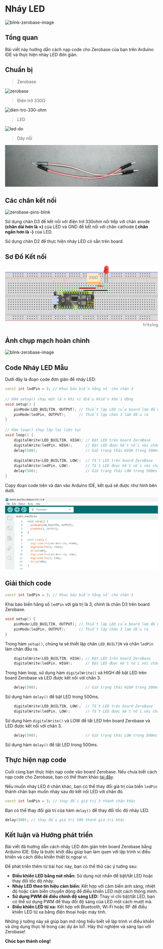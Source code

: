 <br>
<br>
<br>

# Nháy LED
![blink-zerobase-image](../../../_media/blink-led-external-zerobase.png "blink-zerobase-image]")
## Tổng quan

Bài viết này hướng dẫn cách nạp code cho Zerobase của bạn trên Arduino IDE và thực hiện nháy LED đơn giản.

## Chuẩn bị

> Zerobase

![zerobase](../../../_media/zerobase-image.png "zerobase]")

> Điện trở 330Ω

![dien-tro-330-ohm](../../../_media/dien-tro-330-ohm.png "dien-tro-330-ohm]")

> LED

![led-do](../../../_media/led-do.png "led-do]")

> Dây nối

![jumper-wire](../../../_media/jumper-wire.png "jumper-wire]")

## Các chân kết nối
![zerobase-pins-blink](../../../_media/zerobase-pins-blink.png "zerobase-pins-blink]")

Sử dụng chân D3 để kết nối với điện trở 330ohm nối tiếp với chân anode **(chân dài hơn là +)** của LED và GND để kết nối với chân cathode **( chân ngắn hơn là -)** của LED.

Sử dụng chân D2 để thực hiện nháy LED có sẵn trên board.


## Sơ Đồ Kết nối
![blink-zerobase-schematic](../../../_media/blink-zerobase-schematic.png "blink-zerobase-schematic]")

## Ảnh chụp mạch hoàn chỉnh

![blink-zerobase-image](../../../_media/blink-led-external-zerobase.png "blink-zerobase-image]")

## Code Nháy LED Mẫu

Dưới đây là đoạn code đơn giản để nháy LED:

```cpp
const int ledPin = 3; // Khai báo biến hằng số cho chân 3

// Hàm setup() chạy một lần khi vi điều khiển khởi động
void setup() {
    pinMode(LED_BUILTIN, OUTPUT); // Thiết lập LED của board làm đầu ra
    pinMode(ledPin, OUTPUT);      // Thiết lập chân 3 làm đầu ra
}

// Hàm loop() chạy lặp lại liên tục
void loop() {
    digitalWrite(LED_BUILTIN, HIGH); // Bật LED trên board ZeroBase
    digitalWrite(ledPin, HIGH);      // Bật LED được kết nối với chân 3
    delay(500);                      // Giữ trạng thái HIGH trong 500ms

    digitalWrite(LED_BUILTIN, LOW);  // Tắt LED trên board ZeroBase
    digitalWrite(ledPin, LOW);       // Tắt LED được kết nối với chân 3
    delay(500);                      // Giữ trạng thái LOW trong 500ms
}


```

Copy đoạn code trên và dán vào Arduino IDE, kết quả sẽ được như hình bên dưới.

![blink-zerobase-code](../../../_media/blink-zerobase-code.png "blink-zerobase-code]")

## Giải thích code

```cpp
const int ledPin = 3; // Khai báo biến hằng số cho chân 3
```
Khai báo biến hằng số `ledPin` với giá trị là 3, chính là chân D3 trên board Zerobase.

```cpp
void setup() {
    pinMode(LED_BUILTIN, OUTPUT); // Thiết lập LED của board làm đầu ra
    pinMode(ledPin, OUTPUT);      // Thiết lập chân 3 làm đầu ra
}
```
Trong hàm `setup()`, chúng ta sẽ thiết lập chân `LED_BUILTIN` và chân `ledPin` làm chân đầu ra.

```cpp
    digitalWrite(LED_BUILTIN, HIGH); // Bật LED trên board ZeroBase
    digitalWrite(ledPin, HIGH);      // Bật LED được kết nối với chân 3
```
Trong hàm loop, sử dụng hàm `digitalWrite()` và HIGH để bật LED trên board Zerobase và LED được kết nối với chân 3.

```cpp
    delay(500);                      // Giữ trạng thái HIGH trong 500ms
```
Sử dụng hàm `delay()` để bật LED trong 500ms.

```cpp
    digitalWrite(LED_BUILTIN, LOW);  // Tắt LED trên board ZeroBase
    digitalWrite(ledPin, LOW);       // Tắt LED được kết nối với chân 3
```

Sử dụng hàm `digitalWrite()` và LOW để tắt LED trên board Zerobase và LED được kết nối với chân 3.

```cpp
    delay(500);                      // Giữ trạng thái LOW trong 500ms
```

Sử dụng hàm `delay()` để tắt LED trong 500ms.


## Thực hiện nạp code
Cuối cùng bạn thực hiện nạp code vào board Zerobase. Nếu chưa biết cách nạp code cho Zerobase, bạn có thể tham khảo [tại đây](https://zerobase.io/vi/quickstart).

Nếu muốn nháy LED ở chân khác, bạn có thể thay đổi giá trị của biến `ledPin` thành chân bạn muốn nháy sau đó kết nối LED với chân đó.

```cpp
const int ledPin = 3; // thay đổi giá trị 3 thành chân khác
```

Bạn có thể thay đổi giá trị của hàm `delay()` để thay đổi tốc độ nháy LED.

```cpp
delay(500); // thay đổi giá trị 500 thành giá trị khác
```

## Kết luận và Hướng phát triển
Bài viết đã hướng dẫn cách nháy LED đơn giản trên board Zerobase bằng Arduino IDE. Đây là bước khởi đầu giúp bạn làm quen với lập trình vi điều khiển và cách điều khiển thiết bị ngoại vi.

Để phát triển thêm từ bài học này, bạn có thể thử các ý tưởng sau:

- **Điều khiển LED bằng nút nhấn:** Sử dụng nút nhấn để bật/tắt LED hoặc thay đổi tốc độ nháy.
- **Nháy LED theo tín hiệu cảm biến:** Kết hợp với cảm biến ánh sáng, nhiệt độ hoặc cảm biến chuyển động để điều khiển LED một cách thông minh.
- **Sử dụng PWM để điều chỉnh độ sáng LED:** Thay vì chỉ bật/tắt LED, bạn có thể sử dụng PWM để thay đổi độ sáng của LED một cách mượt mà.
- **Điều khiển LED từ xa:** Kết hợp với Bluetooth, Wi-Fi hoặc RF để điều khiển LED từ xa bằng điện thoại hoặc máy tính.

Những ý tưởng này sẽ giúp bạn mở rộng hiểu biết về lập trình vi điều khiển và ứng dụng thực tế trong các dự án IoT. Hãy thử nghiệm và sáng tạo với Zerobase!

**Chúc bạn thành công!**

